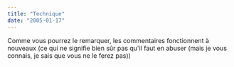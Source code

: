 ```yaml
---
title: "Technique"
date: "2005-01-17"
---
```


Comme vous pourrez le remarquer, les commentaires fonctionnent à nouveaux (ce qui ne signifie bien sûr pas qu'il faut en abuser (mais je vous connais, je sais que vous ne le ferez pas))
